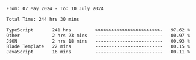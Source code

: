 
<!--START_SECTION:waka-->

```txt
From: 07 May 2024 - To: 10 July 2024

Total Time: 244 hrs 30 mins

TypeScript       241 hrs         >>>>>>>>>>>>>>>>>>>>>>>>-   97.62 %
Other            2 hrs 23 mins   -------------------------   00.97 %
JSON             2 hrs 18 mins   -------------------------   00.93 %
Blade Template   22 mins         -------------------------   00.15 %
JavaScript       16 mins         -------------------------   00.11 %
```

<!--END_SECTION:waka-->

<!--

### Hi there 👋
**Iam-cesar/Iam-cesar** is a ✨ _special_ ✨ repository because its `README.md` (this file) appears on your GitHub profile.

Here are some ideas to get you started:

- 🔭 I’m currently working on ...
- 🌱 I’m currently learning ...
- 👯 I’m looking to collaborate on ...
- 🤔 I’m looking for help with ...
- 💬 Ask me about ...
- 📫 How to reach me: ...
- 😄 Pronouns: ...
- ⚡ Fun fact: ...
-->
